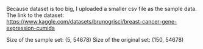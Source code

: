 Because dataset is too big, I uploaded a smaller csv file as the sample data. The link to the dataset:
https://www.kaggle.com/datasets/brunogrisci/breast-cancer-gene-expression-cumida

Size of the sample set: (5, 54678)
Size of the original set: (150, 54678)
